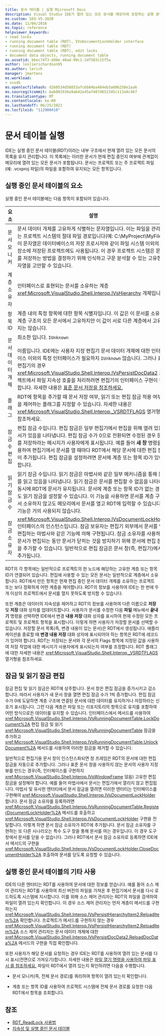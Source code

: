 ```yaml
---
title: 문서 테이블 | 실행 Microsoft Docs
description: Visual Studio IDE가 열려 있는 모든 문서를 메모리에 포함하는 실행 중인 문서 테이블을 유지 관리하는 방법을 알아봅니다.
ms.custom: SEO-VS-2020
ms.date: 11/04/2016
ms.topic: reference
helpviewer_keywords:
- read locks
- running document table (RDT), IVsDocumentLockHolder interface
- running document table (RDT)
- running document table (RDT), edit locks
- document data objects, running document table
ms.assetid: bbec74f3-dd8e-48ad-99c1-2df503c15f5a
author: leslierichardson95
ms.author: lerich
manager: jmartens
ms.workload:
- vssdk
ms.openlocfilehash: d260534d58853afc6b84ba484eb3a806250e2aa6
ms.sourcegitcommit: bab002936a9a642e45af407d652345c113a9c467
ms.translationtype: MT
ms.contentlocale: ko-KR
ms.lasthandoff: 06/25/2021
ms.locfileid: "112900410"
---
```

# <a name="running-document-table"></a>문서 테이블 실행
IDE는 실행 중인 문서 테이블(RDT)이라는 내부 구조에서 현재 열려 있는 모든 문서의 목록을 유지 관리합니다. 이 목록에는 이러한 문서가 현재 편집 중인지 여부에 관계없이 메모리에 열려 있는 모든 문서가 포함됩니다. 문서는 프로젝트 또는 주 프로젝트 파일(예: .vcxproj 파일)의 파일을 포함하여 유지되는 모든 항목입니다.

## <a name="elements-of-the-running-document-table"></a>실행 중인 문서 테이블의 요소
 실행 중인 문서 테이블에는 다음 항목이 포함되어 있습니다.

|요소|설명|
|-------------|-----------------|
|문서 모니커|문서 데이터 개체를 고유하게 식별하는 문자열입니다. 이는 파일을 관리하는 프로젝트 시스템의 절대 파일 경로입니다(예: C:\MyProject\MyFile). 이 문자열은 데이터베이스의 저장 프로시저와 같이 파일 시스템 이외의 저장소에 저장된 프로젝트에도 사용됩니다. 이 경우 프로젝트 시스템은 문서를 저장하는 방법을 결정하기 위해 인식하고 구문 분석할 수 있는 고유한 문자열을 고안할 수 있습니다.|
|계층 소유자|인터페이스로 표현되는 문서를 소유하는 계층 <xref:Microsoft.VisualStudio.Shell.Interop.IVsHierarchy> 개체입니다.|
|항목 ID|계층 내의 특정 항목에 대한 항목 식별자입니다. 이 값은 이 문서를 소유하는 계층 구조의 모든 문서에서 고유하지만 이 값이 서로 다른 계층에서 고유하지는 않습니다.|
|문서 데이터 개체|최소한 입니다. `IUnknown`<br /><br /> 이름입니다. IDE에는 사용자 지정 편집기 문서 데이터 개체에 대한 인터페이스 이외의 특정 인터페이스가 필요하지 `IUnknown` 않습니다. 그러나 표준 편집기의 경우 <xref:Microsoft.VisualStudio.Shell.Interop.IVsPersistDocData2> 프로젝트에서 파일 지속성 호출을 처리하려면 편집기의 인터페이스 구현이 필요합니다. 자세한 내용은 [표준 문서 저장을 참조하세요.](../../extensibility/internals/saving-a-standard-document.md)|
|플래그|RDT에 항목을 추가할 때 문서 저장 여부, 읽기 또는 편집 잠금 적용 여부 등을 제어하는 플래그를 지정할 수 있습니다. 자세한 내용은 <xref:Microsoft.VisualStudio.Shell.Interop._VSRDTFLAGS> 열거형을 참조하세요.|
|잠금 수 편집|편집 잠금 수입니다. 편집 잠금은 일부 편집기에서 편집을 위해 열려 있는 문서가 있음을 나타냅니다. 편집 잠금 수가 0으로 전환되면 수정된 경우 문서를 저장하라는 메시지가 사용자에게 표시됩니다. 예를 들어 **새 창** 명령을 사용하여 편집기에서 문서를 열 때마다 RDT에서 해당 문서에 대한 편집 잠금이 추가됩니다. 편집 잠금을 설정하려면 문서에 계층 또는 항목 ID가 있어야 합니다.|
|읽기 잠금 수|읽기 잠금 수입니다. 읽기 잠금은 마법사와 같은 일부 메커니즘을 통해 문서를 읽고 있음을 나타냅니다. 읽기 잠금은 문서를 편집할 수 없음을 나타내는 동시에 RDT에 문서가 유지됩니다. 문서에 계층 또는 항목 ID가 없는 경우에도 읽기 잠금을 설정할 수 있습니다. 이 기능을 사용하면 문서를 계층 구조에서 소유하지 않고도 메모리에서 문서를 열고 RDT에 입력할 수 있습니다. 이 기능은 거의 사용되지 않습니다.|
|잠금 소유자|<xref:Microsoft.VisualStudio.Shell.Interop.IVsDocumentLockHolder>인터페이스의 인스턴스입니다. 잠금 보유자는 편집기 외부에서 문서를 열고 편집하는 마법사와 같은 기능에 의해 구현됩니다. 잠금 소유자를 사용하면 문서가 편집되는 동안 문서가 닫히는 것을 방지하기 위해 문서에 편집 잠금을 추가할 수 있습니다. 일반적으로 편집 잠금은 문서 창(즉, 편집기)에서만 추가됩니다.|

 RDT의 각 항목에는 일반적으로 프로젝트의 한 노드에 해당하는 고유한 계층 또는 항목 ID가 연결되어 있습니다. 편집에 사용할 수 있는 모든 문서는 일반적으로 계층에서 소유합니다. RDT에서 만든 항목은 현재 편집 중인 문서 데이터 개체를 소유하는 프로젝트 또는 보다 정확하게 어떤 계층을 제어합니다. RDT의 정보를 사용하여 IDE는 한 번에 두 개 이상의 프로젝트에서 문서를 열지 못하도록 방지할 수 있습니다.

 또한 계층은 데이터의 지속성을 제어하고 RDT의 정보를 사용하여 다른 이름으로 **저장** 및 **저장** 대화 상자를 업데이트합니다. 사용자가 문서를 수정한 다음 **파일** 메뉴에서 **끝내기** 명령을 선택하면 IDE에서 변경 **내용 저장** 대화 상자를 표시하여 현재 수정된 모든 프로젝트 및 프로젝트 항목을 표시합니다. 이렇게 하면 사용자가 저장할 문서를 선택할 수 있습니다. 저장할 문서 목록(즉, 변경 내용이 있는 문서)은 RDT에서 생성됩니다. 애플리케이션을 종료할 때 **변경 내용 저장** 대화 상자에 표시되어야 하는 항목은 RDT에 레코드가 있어야 합니다. RDT는 저장되는 문서와 각 문서의 Flags 항목에 지정된 값을 사용하여 저장 작업에 대한 메시지가 사용자에게 표시되는지 여부를 조정합니다. RDT 플래그에 대한 자세한 내용은 <xref:Microsoft.VisualStudio.Shell.Interop._VSRDTFLAGS> 열거형을 참조하세요.

## <a name="edit-locks-and-read-locks"></a>잠금 및 읽기 잠금 편집
 잠금 편집 및 읽기 잠금은 RDT에 상주합니다. 문서 창은 편집 잠금을 증가시키고 감소합니다. 따라서 사용자가 새 문서 창을 열면 편집 잠금 수가 1씩 증가합니다. 편집 잠금 수가 0에 도달하면 계층 구조에 연결된 문서에 대한 데이터를 유지하거나 저장하라는 신호가 표시됩니다. 그런 다음 계층은 파일 또는 리포지토리의 항목으로 유지를 포함하여 어떤 방식으로든 데이터를 유지할 수 있습니다. 인터페이스에서 메서드를 사용하여 <xref:Microsoft.VisualStudio.Shell.Interop.IVsRunningDocumentTable.LockDocument%2A> 편집 잠금 및 읽기 <xref:Microsoft.VisualStudio.Shell.Interop.IVsRunningDocumentTable> 잠금을 추가하고 <xref:Microsoft.VisualStudio.Shell.Interop.IVsRunningDocumentTable.UnlockDocument%2A> 메서드를 사용하여 이러한 잠금을 제거할 수 있습니다.

 일반적으로 편집기용 문서 창이 인스턴스화되면 창 프레임은 RDT의 문서에 대한 편집 잠금을 자동으로 추가합니다. 그러나 표준 문서 창을 사용하지 않는 문서의 사용자 지정 뷰를 만드는 경우(즉, 인터페이스를 구현하지 <xref:Microsoft.VisualStudio.Shell.Interop.IVsWindowFrame> 않음) 고유한 편집 잠금을 설정해야 합니다. 예를 들어 마법사에서 문서는 편집기에서 열리지 않고 편집됩니다. 마법사 및 유사한 엔터티에서 문서 잠금을 열려면 이러한 엔터티는 인터페이스를 구현해야 <xref:Microsoft.VisualStudio.Shell.Interop.IVsDocumentLockHolder> 합니다. 문서 잠금 소유자를 등록하려면 <xref:Microsoft.VisualStudio.Shell.Interop.IVsRunningDocumentTable.RegisterDocumentLockHolder%2A> 메서드를 호출하고 <xref:Microsoft.VisualStudio.Shell.Interop.IVsDocumentLockHolder> 구현을 전달합니다. 이렇게 하면 문서 잠금 소유자가 RDT에 추가됩니다. 문서 잠금 소유자를 구현하는 또 다른 시나리오는 특수 도구 창을 통해 문서를 여는 경우입니다. 이 경우 도구 창에서 문서를 닫을 수 없습니다. 그러나 RDT에서 문서 잠금 소유자로 등록하면 IDE에서 메서드의 구현을 <xref:Microsoft.VisualStudio.Shell.Interop.IVsDocumentLockHolder.CloseDocumentHolder%2A> 호출하여 문서를 닫도록 요청할 수 있습니다.

## <a name="other-uses-of-the-running-document-table"></a>실행 중인 문서 테이블의 기타 사용
 IDE의 다른 엔터티는 RDT를 사용하여 문서에 대한 정보를 얻습니다. 예를 들어 소스 제어 관리자는 RDT를 사용하여 최신 버전의 파일을 가져온 후 편집기에서 문서를 다시 로드하도록 시스템에 지시합니다. 이를 위해 소스 제어 관리자는 RDT의 파일을 검색하여 파일이 열려 있는지 확인합니다. 이 경우 소스 제어 관리자는 먼저 계층이 메서드를 구현하는지 <xref:Microsoft.VisualStudio.Shell.Interop.IVsPersistHierarchyItem2.ReloadItem%2A> 확인합니다. 프로젝트가 메서드를 구현하지 않는 경우 <xref:Microsoft.VisualStudio.Shell.Interop.IVsPersistHierarchyItem2.ReloadItem%2A> 소스 제어 관리자는 문서 데이터 개체에 대한 <xref:Microsoft.VisualStudio.Shell.Interop.IVsPersistDocData2.ReloadDocData%2A> 메서드의 구현을 직접 확인합니다.

 또한 사용자가 해당 문서를 요청하는 경우 IDE는 RDT를 사용하여 열려 있는 문서를 다시 표시(전면으로 가져오기)합니다. 자세한 내용은 [파일 열기 명령을 사용하여 파일 표시 를 참조하세요.](../../extensibility/internals/displaying-files-by-using-the-open-file-command.md) 파일이 RDT에서 열려 있는지 확인하려면 다음을 수행합니다.

- 문서 모니커(즉, 전체 문서 경로)를 쿼리하여 항목이 열려 있는지 확인합니다.

- 계층 또는 항목 ID를 사용하여 프로젝트 시스템에 전체 문서 경로를 요청한 다음 RDT에서 항목을 조회합니다.

## <a name="see-also"></a>참조
- [RDT_ReadLock 사용법](../../extensibility/internals/rdt-readlock-usage.md)
- [지속성 및 실행 중인 문서 테이블](../../extensibility/internals/persistence-and-the-running-document-table.md)
